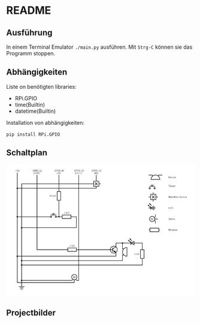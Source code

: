 # README

## Ausführung

In einem Terminal Emulator `./main.py` ausführen. Mit `Strg-C` können sie das Programm stoppen.

## Abhängigkeiten 

Liste on benötigten libraries:

* RPi.GPIO 
* time(Builtin)
* datetime(Builtin)

Installation von abhängigkeiten:

```
pip install RPi.GPIO
```

## Schaltplan

![Schaltplan](Schaltplan.png)

## Projectbilder
